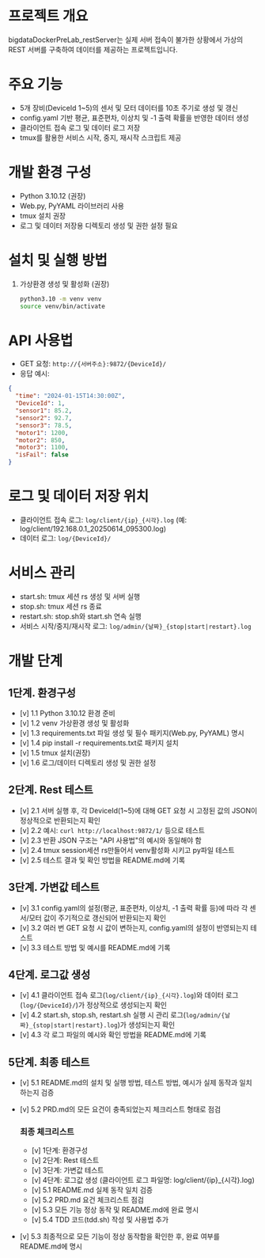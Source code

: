 # 프로젝트 개요
bigdataDockerPreLab_restServer는 실제 서버 접속이 불가한 상황에서 가상의 REST 서버를 구축하여 데이터를 제공하는 프로젝트입니다.

# 주요 기능
- 5개 장비(DeviceId 1~5)의 센서 및 모터 데이터를 10초 주기로 생성 및 갱신
- config.yaml 기반 평균, 표준편차, 이상치 및 -1 출력 확률을 반영한 데이터 생성
- 클라이언트 접속 로그 및 데이터 로그 저장
- tmux를 활용한 서비스 시작, 중지, 재시작 스크립트 제공

# 개발 환경 구성
- Python 3.10.12 (권장)
- Web.py, PyYAML 라이브러리 사용
- tmux 설치 권장
- 로그 및 데이터 저장용 디렉토리 생성 및 권한 설정 필요

# 설치 및 실행 방법
1. 가상환경 생성 및 활성화 (권장)
   ```bash
   python3.10 -m venv venv
   source venv/bin/activate
   ```


# API 사용법
- GET 요청: `http://{서버주소}:9872/{DeviceId}/`
- 응답 예시:
```json
{
  "time": "2024-01-15T14:30:00Z",
  "DeviceId": 1,
  "sensor1": 85.2,
  "sensor2": 92.7,
  "sensor3": 78.5,
  "motor1": 1200,
  "motor2": 850,
  "motor3": 1100,
  "isFail": false
}
```

# 로그 및 데이터 저장 위치
- 클라이언트 접속 로그: `log/client/{ip}_{시각}.log` (예: log/client/192.168.0.1_20250614_095300.log)
- 데이터 로그: `log/{DeviceId}/`

# 서비스 관리
- start.sh: tmux 세션 rs 생성 및 서버 실행
- stop.sh: tmux 세션 rs 종료
- restart.sh: stop.sh와 start.sh 연속 실행
- 서비스 시작/중지/재시작 로그: `log/admin/{날짜}_{stop|start|restart}.log`

# 개발 단계
## 1단계. 환경구성
- [v] 1.1 Python 3.10.12 환경 준비
- [v] 1.2 venv 가상환경 생성 및 활성화
- [v] 1.3 requirements.txt 파일 생성 및 필수 패키지(Web.py, PyYAML) 명시
- [v] 1.4 pip install -r requirements.txt로 패키지 설치
- [v] 1.5 tmux 설치(권장)
- [v] 1.6 로그/데이터 디렉토리 생성 및 권한 설정

## 2단계. Rest 테스트
- [v] 2.1 서버 실행 후, 각 DeviceId(1~5)에 대해 GET 요청 시 고정된 값의 JSON이 정상적으로 반환되는지 확인
- [v] 2.2 예시: `curl http://localhost:9872/1/` 등으로 테스트
- [v] 2.3 반환 JSON 구조는 "API 사용법"의 예시와 동일해야 함
- [v] 2.4 tmux session세션 rs만들어서 venv활성화 시키고 py파일 테스트
- [v] 2.5 테스트 결과 및 확인 방법을 README.md에 기록

## 3단계. 가변값 테스트
- [v] 3.1 config.yaml의 설정(평균, 표준편차, 이상치, -1 출력 확률 등)에 따라 각 센서/모터 값이 주기적으로 갱신되어 반환되는지 확인
- [v] 3.2 여러 번 GET 요청 시 값이 변하는지, config.yaml의 설정이 반영되는지 테스트
- [v] 3.3 테스트 방법 및 예시를 README.md에 기록

## 4단계. 로그값 생성
- [v] 4.1 클라이언트 접속 로그(`log/client/{ip}_{시각}.log`)와 데이터 로그(`log/{DeviceId}/`)가 정상적으로 생성되는지 확인
- [v] 4.2 start.sh, stop.sh, restart.sh 실행 시 관리 로그(`log/admin/{날짜}_{stop|start|restart}.log`)가 생성되는지 확인
- [v] 4.3 각 로그 파일의 예시와 확인 방법을 README.md에 기록

## 5단계. 최종 테스트
- [v] 5.1 README.md의 설치 및 실행 방법, 테스트 방법, 예시가 실제 동작과 일치하는지 검증
- [v] 5.2 PRD.md의 모든 요건이 충족되었는지 체크리스트 형태로 점검

  ### 최종 체크리스트
  - [v] 1단계: 환경구성
  - [v] 2단계: Rest 테스트
  - [v] 3단계: 가변값 테스트
  - [v] 4단계: 로그값 생성 (클라이언트 로그 파일명: log/client/{ip}_{시각}.log)
  - [v] 5.1 README.md 실제 동작 일치 검증
  - [v] 5.2 PRD.md 요건 체크리스트 점검
  - [v] 5.3 모든 기능 정상 동작 및 README.md에 완료 명시
  - [v] 5.4 TDD 코드(tdd.sh) 작성 및 사용법 추가

- [v] 5.3 최종적으로 모든 기능이 정상 동작함을 확인한 후, 완료 여부를 README.md에 명시
